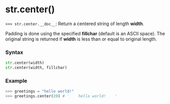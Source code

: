 # str.center()

`>>> str.center.__doc__`: Return a centered string of length **width**.

Padding is done using the specified **fillchar** (default is an ASCII space). The original string is returned if **width** is less than or equal to original length.

### Syntax

```python
str.center(width)
str.center(width, fillchar)
```

### Example

```python
>>> greetings = "hello world!"
>>> greetings.center(20) # '    hello world!    '
```
